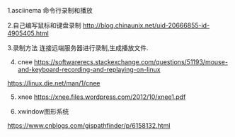 1.asciinema 命令行录制和播放

2.自己编写鼠标和键盘录制
http://blog.chinaunix.net/uid-20666855-id-4905405.html

3.录制方法
连接远端服务器进行录制,生成播放文件.

4. cnee
https://softwarerecs.stackexchange.com/questions/51193/mouse-and-keyboard-recording-and-replaying-on-linux

https://linux.die.net/man/1/cnee

5. xnee
https://xnee.files.wordpress.com/2012/10/xnee1.pdf

6. xwindow图形系统

https://www.cnblogs.com/gispathfinder/p/6158132.html